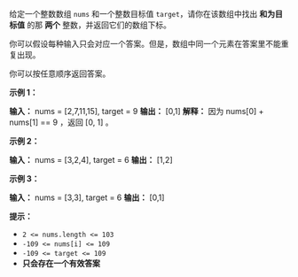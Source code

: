 给定一个整数数组 `nums` 和一个整数目标值 `target`，请你在该数组中找出 **和为目标值** 的那 **两个** 整数，并返回它们的数组下标。

你可以假设每种输入只会对应一个答案。但是，数组中同一个元素在答案里不能重复出现。

你可以按任意顺序返回答案。

**示例 1：** 

**输入：** nums = \[2,7,11,15\], target = 9
**输出：** \[0,1\]
**解释：** 因为 nums\[0\] + nums\[1\] == 9 ，返回 \[0, 1\] 。

**示例 2：** 

**输入：** nums = \[3,2,4\], target = 6
**输出：** \[1,2\]

**示例 3：** 

**输入：** nums = \[3,3\], target = 6
**输出：** \[0,1\]

**提示：** 

*   `2 <= nums.length <= 103`
*   `-109 <= nums[i] <= 109`
*   `-109 <= target <= 109`
*   **只会存在一个有效答案**